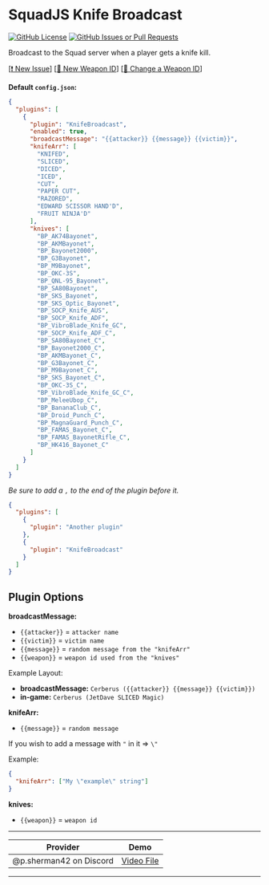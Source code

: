 # SquadJS Knife Broadcast

[![GitHub License](https://img.shields.io/github/license/magicoflolis/SquadJS-Knife-Broadcast?style=flat-square)](https://github.com/magicoflolis/SquadJS-Knife-Broadcast/blob/main/LICENSE)
[![GitHub Issues or Pull Requests](https://img.shields.io/github/issues/magicoflolis/SquadJS-Knife-Broadcast?style=flat-square)](https://github.com/magicoflolis/SquadJS-Knife-Broadcast/issues)

Broadcast to the Squad server when a player gets a knife kill.

[[❗ New Issue](https://github.com/magicoflolis/SquadJS-Knife-Broadcast/issues/new/choose)]
[[🔫 New Weapon ID](https://github.com/magicoflolis/SquadJS-Knife-Broadcast/issues/new?assignees=&labels=new-weapon-id%F0%9F%94%AB&projects=&template=03_new-weapon-id.yml&title=%5Bnew-id%5D%3A+)]
[[🔫 Change a Weapon ID](https://github.com/magicoflolis/SquadJS-Knife-Broadcast/issues/new?assignees=&labels=change-weapon-id%F0%9F%94%AB&projects=&template=04_change-weapon-id.yml&title=%5Bchange-id%5D%3A+)]

**Default `config.json`:**

```json
{
  "plugins": [
    {
      "plugin": "KnifeBroadcast",
      "enabled": true,
      "broadcastMessage": "{{attacker}} {{message}} {{victim}}",
      "knifeArr": [
        "KNIFED",
        "SLICED",
        "DICED",
        "ICED",
        "CUT",
        "PAPER CUT",
        "RAZORED",
        "EDWARD SCISSOR HAND'D",
        "FRUIT NINJA'D"
      ],
      "knives": [
        "BP_AK74Bayonet",
        "BP_AKMBayonet",
        "BP_Bayonet2000",
        "BP_G3Bayonet",
        "BP_M9Bayonet",
        "BP_OKC-3S",
        "BP_QNL-95_Bayonet",
        "BP_SA80Bayonet",
        "BP_SKS_Bayonet",
        "BP_SKS_Optic_Bayonet",
        "BP_SOCP_Knife_AUS",
        "BP_SOCP_Knife_ADF",
        "BP_VibroBlade_Knife_GC",
        "BP_SOCP_Knife_ADF_C",
        "BP_SA80Bayonet_C",
        "BP_Bayonet2000_C",
        "BP_AKMBayonet_C",
        "BP_G3Bayonet_C",
        "BP_M9Bayonet_C",
        "BP_SKS_Bayonet_C",
        "BP_OKC-3S_C",
        "BP_VibroBlade_Knife_GC_C",
        "BP_MeleeUbop_C",
        "BP_BananaClub_C",
        "BP_Droid_Punch_C",
        "BP_MagnaGuard_Punch_C",
        "BP_FAMAS_Bayonet_C",
        "BP_FAMAS_BayonetRifle_C",
        "BP_HK416_Bayonet_C"
      ]
    }
  ]
}
```

_Be sure to add a `,` to the end of the plugin before it._

```json
{
  "plugins": [
    {
      "plugin": "Another plugin"
    },
    {
      "plugin": "KnifeBroadcast"
    }
  ]
}
```

## Plugin Options

**broadcastMessage:**

- `{{attacker}}` = `attacker name`
- `{{victim}}` = `victim name`
- `{{message}}` = `random message from the "knifeArr"`
- `{{weapon}}` = `weapon id used from the "knives"`

Example Layout:

- **broadcastMessage:** `Cerberus ({{attacker}} {{message}} {{victim}})`
- **in-game:** `Cerberus (JetDave SLICED Magic)`

**knifeArr:**

- `{{message}}` = `random message`

If you wish to add a message with `"` in it => `\"`

Example:

```json
{
  "knifeArr": ["My \"example\" string"]
}
```

**knives:**

- `{{weapon}}` = `weapon id`

---

| Provider | Demo |
|:----------:|:----------:|
| @p.sherman42 on Discord | [Video File](./assets/How_to_make_tuli.mp4) |

---
